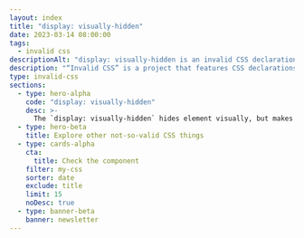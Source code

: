 ```yaml
---
layout: index
title: "display: visually-hidden"
date: 2023-03-14 08:00:00
tags:
  - invalid css
descriptionAlt: "display: visually-hidden is an invalid CSS declaration I wish existed."
description: "“Invalid CSS” is a project that features CSS declarations that are not valid and non-existing. For example, display: visually-hidden."
type: invalid-css
sections:
  - type: hero-alpha
    code: "display: visually-hidden"
    desc: >-
      The `display: visually-hidden` hides element visually, but makes it reachable to asssistive technologies.
  - type: hero-beta
    title: Explore other not-so-valid CSS things
  - type: cards-alpha
    cta:
      title: Check the component
    filter: my-css
    sorter: date
    exclude: title
    limit: 15
    noDesc: true
  - type: banner-beta
    banner: newsletter
---
```


